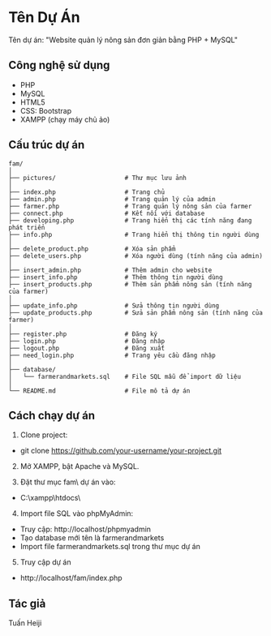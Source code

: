 # Tên Dự Án

Tên dự án: "Website quản lý nông sản đơn giản bằng PHP + MySQL"

## Công nghệ sử dụng

- PHP
- MySQL
- HTML5
- CSS: Bootstrap
- XAMPP (chạy máy chủ ảo)

## Cấu trúc dự án
```
fam/
│
├── pictures/                   # Thư mục lưu ảnh
│
├── index.php                   # Trang chủ
├── admin.php                   # Trang quản lý của admin
├── farmer.php                  # Trang quản lý nông sản của farmer
├── connect.php                 # Kết nối với database
├── developing.php              # Trang hiển thị các tính năng đang phát triển
├── info.php                    # Trang hiển thị thông tin người dùng
│
├── delete_product.php          # Xóa sản phẩm
├── delete_users.php            # Xóa người dùng (tính năng của admin)
│
├── insert_admin.php            # Thêm admin cho website
├── insert_info.php             # Thêm thông tin người dùng
├── insert_products.php         # Thêm sản phẩm nông sản (tính năng của farmer)
│
├── update_info.php             # Sửa thông tin người dùng
├── update_products.php         # Sửa sản phẩm nông sản (tính năng của farmer)
│
├── register.php                # Đăng ký
├── login.php                   # Đăng nhập
├── logout.php                  # Đăng xuất
├── need_login.php              # Trang yêu cầu đăng nhập
│
├── database/                          
│   └── farmerandmarkets.sql    # File SQL mẫu để import dữ liệu
│ 
└── README.md                   # File mô tả dự án
```
## Cách chạy dự án

1. Clone project:
- git clone https://github.com/your-username/your-project.git

2. Mở XAMPP, bật Apache và MySQL.

3. Đặt thư mục fam\ dự án vào: 
- C:\xampp\htdocs\

4. Import file SQL vào phpMyAdmin:
- Truy cập: http://localhost/phpmyadmin
- Tạo database mới tên là farmerandmarkets
- Import file farmerandmarkets.sql trong thư mục dự án

5. Truy cập dự án
- http://localhost/fam/index.php


## Tác giả

Tuấn Heiji